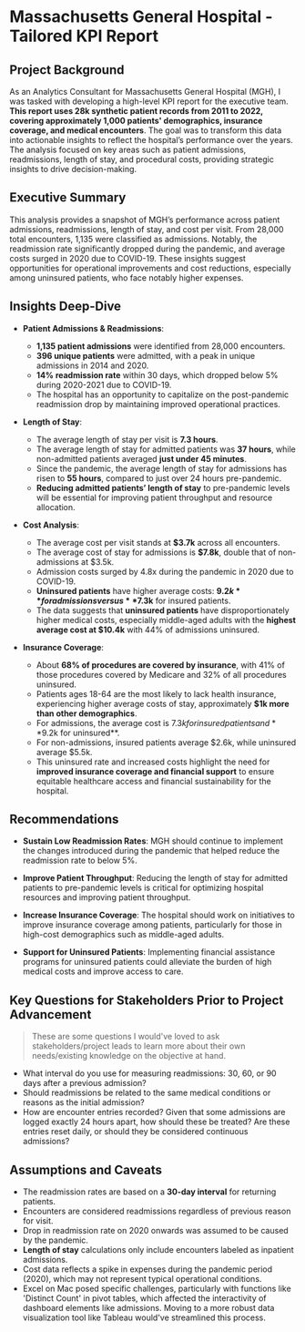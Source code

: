 # Massachusetts General Hospital - Tailored KPI Report

## Project Background

As an Analytics Consultant for Massachusetts General Hospital (MGH), I was tasked with developing a high-level KPI report for the executive team. **This report uses 28k synthetic patient records from 2011 to 2022, covering approximately 1,000 patients' demographics, insurance coverage, and medical encounters**. The goal was to transform this data into actionable insights to reflect the hospital’s performance over the years. The analysis focused on key areas such as patient admissions, readmissions, length of stay, and procedural costs, providing strategic insights to drive decision-making.

## Executive Summary

This analysis provides a snapshot of MGH’s performance across patient admissions, readmissions, length of stay, and cost per visit. From 28,000 total encounters, 1,135 were classified as admissions. Notably, the readmission rate significantly dropped during the pandemic, and average costs surged in 2020 due to COVID-19. These insights suggest opportunities for operational improvements and cost reductions, especially among uninsured patients, who face notably higher expenses.

## Insights Deep-Dive

- **Patient Admissions & Readmissions**:
    - **1,135 patient admissions** were identified from 28,000 encounters.
    - **396 unique patients** were admitted, with a peak in unique admissions in 2014 and 2020.
    - **14% readmission rate** within 30 days, which dropped below 5% during 2020-2021 due to COVID-19.
    - The hospital has an opportunity to capitalize on the post-pandemic readmission drop by maintaining improved operational practices.
  
- **Length of Stay**:
    - The average length of stay per visit is **7.3 hours**.
    - The average length of stay for admitted patients was **37 hours**, while non-admitted patients averaged **just under 45 minutes**.
    - Since the pandemic, the average length of stay for admissions has risen to **55 hours**, compared to just over 24 hours pre-pandemic.
    - **Reducing admitted patients’ length of stay** to pre-pandemic levels will be essential for improving patient throughput and resource allocation.

- **Cost Analysis**:
    - The average cost per visit stands at **$3.7k** across all encounters.
    - The average cost of stay for admissions is **$7.8k**, double that of non-admissions at $3.5k.
    - Admission costs surged by 4.8x during the pandemic in 2020 due to COVID-19.
    - **Uninsured patients** have higher average costs: **$9.2k** for admissions versus **$7.3k** for insured patients.
    - The data suggests that **uninsured patients** have disproportionately higher medical costs, especially middle-aged adults with the **highest average cost at $10.4k** with 44% of admissions uninsured.

- **Insurance Coverage**:
    - About **68% of procedures are covered by insurance**, with 41% of those procedures covered by Medicare and 32% of all procedures uninsured.
    - Patients ages 18-64 are the most likely to lack health insurance, experiencing higher average costs of stay, approximately **$1k more than other demographics**.
    - For admissions, the average cost is $7.3k for insured patients and **$9.2k for uninsured**.
    - For non-admissions, insured patients average $2.6k, while uninsured average $5.5k.
    - This uninsured rate and increased costs highlight the need for **improved insurance coverage and financial support** to ensure equitable healthcare access and financial sustainability for the hospital.

## Recommendations

- **Sustain Low Readmission Rates**: MGH should continue to implement the changes introduced during the pandemic that helped reduce the readmission rate to below 5%.
  
- **Improve Patient Throughput**: Reducing the length of stay for admitted patients to pre-pandemic levels is critical for optimizing hospital resources and improving patient throughput.
  
- **Increase Insurance Coverage**: The hospital should work on initiatives to improve insurance coverage among patients, particularly for those in high-cost demographics such as middle-aged adults.

- **Support for Uninsured Patients**: Implementing financial assistance programs for uninsured patients could alleviate the burden of high medical costs and improve access to care.

## Key Questions for Stakeholders Prior to Project Advancement

> These are some questions I would've loved to ask stakeholders/project leads to learn more about their own needs/existing knowledge on the objective at hand.

- What interval do you use for measuring readmissions: 30, 60, or 90 days after a previous admission?
- Should readmissions be related to the same medical conditions or reasons as the initial admission?
- How are encounter entries recorded? Given that some admissions are logged exactly 24 hours apart, how should these be treated? Are these entries reset daily, or should they be considered continuous admissions?

## Assumptions and Caveats

- The readmission rates are based on a **30-day interval** for returning patients.
- Encounters are considered readmissions regardless of previous reason for visit.
- Drop in readmission rate on 2020 onwards was assumed to be caused by the pandemic.
- **Length of stay** calculations only include encounters labeled as inpatient admissions.
- Cost data reflects a spike in expenses during the pandemic period (2020), which may not represent typical operational conditions.
- Excel on Mac posed specific challenges, particularly with functions like 'Distinct Count' in pivot tables, which affected the interactivity of dashboard elements like admissions. Moving to a more robust data visualization tool like Tableau would've streamlined this process.
